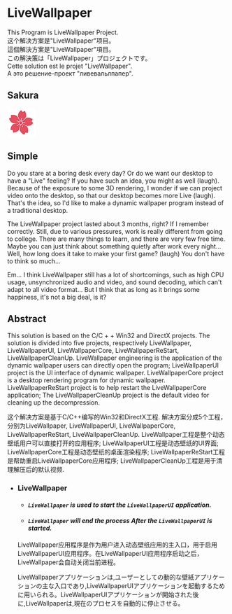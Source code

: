 # LiveWallpaper
This Program is LiveWallpaper Project.  
这个解决方案是"LiveWallpaper"项目。   
這個解決方案是"LiveWallpaper"項目。      
この解決策は「LiveWallpaper」プロジェクトです。    
Cette solution est le projet "LiveWallpaper".     
А это решение-проект "ливевальлпапер".  

## Sakura
![](https://github.com/Alopex6414/LiveWallpaper/raw/master/Release/frame/Wait/Sakura.png)

## Simple
Do you stare at a boring desk every day? Or do we want our desktop to have a "Live" feeling? If you have such an idea, you might as well (laugh). Because of the exposure to some 3D rendering, I wonder if we can project video onto the desktop, so that our desktop becomes more Live (laugh). That's the idea, so I'd like to make a dynamic wallpaper program instead of a traditional desktop.


The LiveWallpaper project lasted about 3 months, right? If I remember correctly. Still, due to various pressures, work is really different from going to college. There are many things to learn, and there are very few free time. Maybe you can just think about something quietly after work every night... Well, how long does it take to make your first game? (laugh) You don't have to think so much...


Em... I think LiveWallpaper still has a lot of shortcomings, such as high CPU usage, unsynchronized audio and video, and sound decoding, which can't adapt to all video format... But I think that as long as it brings some happiness, it's not a big deal, is it?

## Abstract
This solution is based on the C/C + + Win32 and DirectX projects. The solution is divided into five projects, respectively LiveWallpaper, LiveWallpaperUI, LiveWallpaperCore, LiveWallpaperReStart, LiveWallpaperCleanUp. LiveWallpaper engineering is the application of the dynamic wallpaper users can directly open the program; LiveWallpaperUI project is the UI interface of dynamic wallpaper. LiveWallpaperCore project is a desktop rendering program for dynamic wallpaper. LiveWallpaperReStart project is to help restart the LiveWallpaperCore application; The LiveWallpaperCleanUp project is the default video for cleaning up the decompression.

这个解决方案是基于C/C++编写的Win32和DirectX工程. 解决方案分成5个工程，分别为LiveWallpaper, LiveWallpaperUI, LiveWallpaperCore, LiveWallpaperReStart, LiveWallpaperCleanUp. LiveWallpaper工程是整个动态壁纸用户可以直接打开的应用程序; LiveWallpaperUI工程是动态壁纸的UI界面; LiveWallpaperCore工程是动态壁纸的桌面渲染程序; LiveWallpaperReStart工程是帮助重启LiveWallpaperCore应用程序; LiveWallpaperCleanUp工程是用于清理解压后的默认视频.

  * ### LiveWallpaper
    * #### *`LiveWallpaper` is used to start the `LiveWallpaperUI` application.*  
    * #### *`LiveWallpaper` will end the process After the `LiveWallpaperUI` is started.*

    LiveWallpaper应用程序是作为用户进入动态壁纸应用的主入口，用于启用LiveWallpaperUI应用程序。在LiveWallpaperUI应用程序启动之后，LiveWallpaper会自动关闭当前进程。
    
    LiveWallpaperアプリケーションは,ユーザーとしての動的な壁紙アプリケーションの主な入口であり,LiveWallpaperUIアプリケーションを起動するために用いられる。LiveWallpaperUIアプリケーションが開始された後に,LiveWallpaperは,現在のプロセスを自動的に停止させる。
